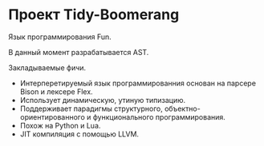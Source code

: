 # Проект Tidy-Boomerang

Язык программирования Fun. 

В данный момент разрабатывается AST.

Закладываемые фичи.

* Интерперетируемый язык программированния основан на парсере Bison и лексере Flex. 
* Использует динамическую, утиную типизацию. 
* Поддерживает парадигмы структурного, объектно-ориентированного и функционального программирования.
* Похож на Python и Lua.
* JIT компиляция с помощью LLVM.
